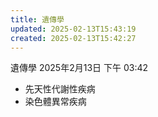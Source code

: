 ```yaml
---
title: 遺傳學
updated: 2025-02-13T15:43:19
created: 2025-02-13T15:42:27
---
```


遺傳學
2025年2月13日
下午 03:42

- 先天性代謝性疾病
- 染色體異常疾病
